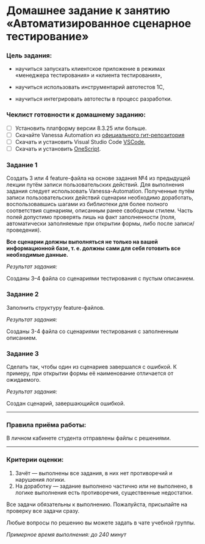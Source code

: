 # Домашнее задание к занятию «Автоматизированное сценарное тестирование»


### Цель задания:

* научиться запускать клиентское приложение в режимах «менеджера тестирования» и «клиента тестирования»,

* научиться использовать инструментарий автотестов 1С,

* научиться интегрировать автотесты в процесс разработки.

### Чеклист готовности к домашнему заданию:

- [ ] Установить платформу версии 8.3.25 или больше.
- [ ] Скачайте Vanessa Automation из [официального гит-репозитория](https://pr-mex.github.io/vanessa-automation/dev/)
- [ ] Скачать и установить Visual Studio Code [VSCode](https://code.visualstudio.com/download),
- [ ] Скачать и установить [OneScript](https://oscript.io/downloads).

### Задание 1

Создать 3 или 4 feature-файла на основе задания №4 из предыдущей лекции путём записи пользовательских действий. Для выполнения задания следует использовать Vanessa-Automation. Полученные путём записи пользовательских действий сценарии необходимо доработать, воспользовавшись шагами из библиотеки для более полного соответствия сценариям, описанным ранее свободным стилем. Часть полей допустимо проверять лишь на факт заполненности (поля, автоматически заполняемые при открытии формы, либо после записи/проведения).

**Все сценарии должны выполняться не только на вашей информационной базе, т. е. должны сами для себя готовить все необходимые данные.**

*Результат задания:*

Созданы 3–4 файла со сценариями тестирования с пустым описанием.

### Задание 2

Заполнить структуру feature-файлов.

*Результат задания:*

Созданы 3-4 файла со сценариями тестирования с заполненным описанием.


### Задание 3

Сделать так, чтобы один из сценариев завершался с ошибкой. К примеру, при открытии формы её наименование отличается от ожидаемого.

*Результат задания:*

Создан сценарий, завершающийся ошибкой.

------

### Правила приёма работы:

В личном кабинете студента отправлены файлы с решениями.

------

### Критерии оценки:

1. Зачёт — выполнены все задания, в них нет противоречий и нарушения логики. 
2. На доработку — задание выполнено частично или не выполнено, в логике выполнения есть противоречия, существенные недостатки.


Все задачи обязательны к выполнению. Пожалуйста, присылайте на проверку все задачи сразу.

Любые вопросы по решению вы можете задать в чате учебной группы.

*Примерное время выполнения: до 240 минут*


